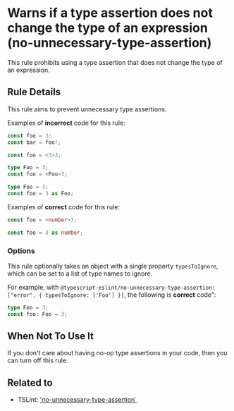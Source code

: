 # Warns if a type assertion does not change the type of an expression (no-unnecessary-type-assertion)

This rule prohibits using a type assertion that does not change the type of an expression.

## Rule Details

This rule aims to prevent unnecessary type assertions.

Examples of **incorrect** code for this rule:

```ts
const foo = 3;
const bar = foo!;
```

```ts
const foo = <3>3;
```

```ts
type Foo = 3;
const foo = <Foo>3;
```

```ts
type Foo = 3;
const foo = 3 as Foo;
```

Examples of **correct** code for this rule:

```ts
const foo = <number>3;
```

```ts
const foo = 3 as number;
```

### Options

This rule optionally takes an object with a single property `typesToIgnore`, which can be set to a list of type names to ignore.

For example, with `@typescript-eslint/no-unnecessary-type-assertion: ["error", { typesToIgnore: ['Foo'] }]`, the following is **correct** code":

```ts
type Foo = 3;
const foo: Foo = 3;
```

## When Not To Use It

If you don't care about having no-op type assertions in your code, then you can turn off this rule.

## Related to

- TSLint: ['no-unnecessary-type-assertion`](https://palantir.github.io/tslint/rules/no-unnecessary-type-assertion/)
